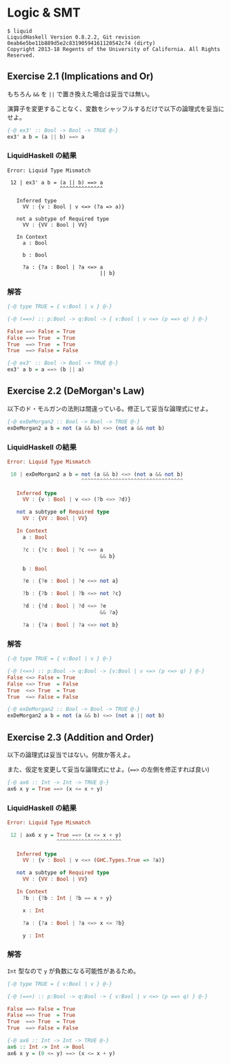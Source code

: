 # Logic & SMT

```shell
$ liquid
LiquidHaskell Version 0.8.2.2, Git revision 0eab6e5be11b889d5e2c83190594161120542c74 (dirty)
Copyright 2013-18 Regents of the University of California. All Rights Reserved.
```

## Exercise 2.1 (Implications and Or)

もちろん `&&` を `||` で置き換えた場合は妥当では無い。

演算子を変更することなく、変数をシャッフルするだけで以下の論理式を妥当にせよ。

```haskell
{-@ ex3' :: Bool -> Bool -> TRUE @-}
ex3' a b = (a || b) ==> a
```

### LiquidHaskell の結果

```shell
Error: Liquid Type Mismatch

 12 | ex3' a b = (a || b) ==> a
                 ^^^^^^^^^^^^^^

   Inferred type
     VV : {v : Bool | v <=> (?a => a)}

   not a subtype of Required type
     VV : {VV : Bool | VV}

   In Context
     a : Bool

     b : Bool

     ?a : {?a : Bool | ?a <=> a
                              || b}
```

### 解答

```haskell
{-@ type TRUE = { v:Bool | v } @-}

{-@ (==>) :: p:Bool -> q:Bool -> { v:Bool | v <=> (p ==> q) } @-}

False ==> False = True
False ==> True  = True
True  ==> True  = True
True  ==> False = False

{-@ ex3' :: Bool -> Bool -> TRUE @-}
ex3' a b = a ==> (b || a)
```

## Exercise 2.2 (DeMorgan's Law)

以下のド・モルガンの法則は間違っている。修正して妥当な論理式にせよ。

```haskell
{-@ exDeMorgan2 :: Bool -> Bool -> TRUE @-}
exDeMorgan2 a b = not (a && b) <=> (not a && not b)
```

### LiquidHaskell の結果

```haskell
Error: Liquid Type Mismatch

 10 | exDeMorgan2 a b = not (a && b) <=> (not a && not b)
                        ^^^^^^^^^^^^^^^^^^^^^^^^^^^^^^^^^

   Inferred type
     VV : {v : Bool | v <=> (?b <=> ?d)}

   not a subtype of Required type
     VV : {VV : Bool | VV}

   In Context
     a : Bool

     ?c : {?c : Bool | ?c <=> a
                              && b}

     b : Bool

     ?e : {?e : Bool | ?e <=> not a}

     ?b : {?b : Bool | ?b <=> not ?c}

     ?d : {?d : Bool | ?d <=> ?e
                              && ?a}

     ?a : {?a : Bool | ?a <=> not b}
```

### 解答

```haskell
{-@ type TRUE = { v:Bool | v } @-}

{-@ (<=>) :: p:Bool -> q:Bool -> {v:Bool | v <=> (p <=> q) } @-}
False <=> False = True
False <=> True  = False
True  <=> True  = True
True  <=> False = False

{-@ exDeMorgan2 :: Bool -> Bool -> TRUE @-}
exDeMorgan2 a b = not (a && b) <=> (not a || not b)
```

## Exercise 2.3 (Addition and Order)

以下の論理式は妥当ではない。何故か答えよ。

また、仮定を変更して妥当な論理式にせよ。(`==>` の左側を修正すれば良い)

```haskell
{-@ ax6 :: Int -> Int -> TRUE @-}
ax6 x y = True ==> (x <= x + y)
```

### LiquidHaskell の結果

```haskell
Error: Liquid Type Mismatch

 12 | ax6 x y = True ==> (x <= x + y)
                ^^^^^^^^^^^^^^^^^^^^^

   Inferred type
     VV : {v : Bool | v <=> (GHC.Types.True => ?a)}

   not a subtype of Required type
     VV : {VV : Bool | VV}

   In Context
     ?b : {?b : Int | ?b == x + y}

     x : Int

     ?a : {?a : Bool | ?a <=> x <= ?b}

     y : Int
```

### 解答

`Int` 型なので `y` が負数になる可能性があるため。

```haskell
{-@ type TRUE = { v:Bool | v } @-}

{-@ (==>) :: p:Bool -> q:Bool -> { v:Bool | v <=> (p ==> q) } @-}

False ==> False = True
False ==> True  = True
True  ==> True  = True
True  ==> False = False

{-@ ax6 :: Int -> Int -> TRUE @-}
ax6 :: Int -> Int -> Bool
ax6 x y = (0 <= y) ==> (x <= x + y)
```
